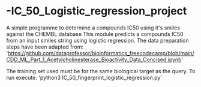 # -IC_50_Logistic_regression_project
A simple programme to determine a compounds IC50 using it's smiles against the CHEMBL database
This module predicts a compounds IC50 from an input smiles string using logistic regression.
The data preparation steps have been adapted from: 'https://github.com/dataprofessor/bioinformatics_freecodecamp/blob/main/CDD_ML_Part_1_Acetylcholinesterase_Bioactivity_Data_Concised.ipynb'

The training set used must be for the same biological target as the query.
To run execute:
'python3 IC_50_fingerprint_logistic_regression.py'
